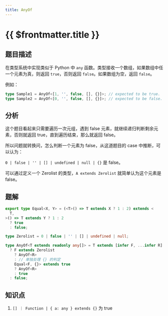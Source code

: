 ```yaml
---
title: AnyOf
---
```


# {{ $frontmatter.title }}

## 题目描述

在类型系统中实现类似于 Python 中 `any` 函数。类型接收一个数组，如果数组中任一个元素为真，则返回 `true`，否则返回 `false`。如果数组为空，返回 `false`。

例如：

```ts
type Sample1 = AnyOf<[1, '', false, [], {}]>; // expected to be true.
type Sample2 = AnyOf<[0, '', false, [], {}]>; // expected to be false.
```

## 分析

这个题目看起来只需要遍历一次元组，遇到 false 元素，就继续递归判断剩余元素，否则就返回 true，直到遍历结束，那么就返回 false。

所以问题就转换问，怎么判断一个元素为 false，从这道题目的 case 中推断，可以认为：

`0 | false | '' | [] | undefined | null | {}` 是 false。

可以通过定义一个 Zerolist 的类型，`A extends Zerolist` 就简单认为这个元素是 false。

## 题解

```ts
export type Equal<X, Y> = (<T>() => T extends X ? 1 : 2) extends <
  T,
>() => T extends Y ? 1 : 2
  ? true
  : false;

type Zerolist = 0 | false | '' | [] | undefined | null;

type AnyOf<T extends readonly any[]> = T extends [infer F, ...infer R]
  ? F extends Zerolist
    ? AnyOf<R>
    : // 单独处理 {} 的判定
    Equal<F, {}> extends true
    ? AnyOf<R>
    : true
  : false;
```

## 知识点

1. `[] ｜ Function | { a: any } extends {}` 为 true